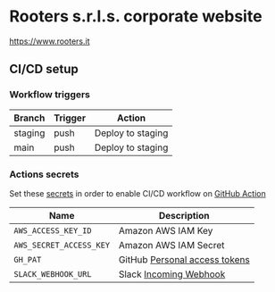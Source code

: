 # Rooters s.r.l.s. corporate website

https://www.rooters.it


## CI/CD setup

### Workflow triggers

| Branch | Trigger | Action |
| - | - | - |
| staging | push | Deploy to staging |
| main | push | Deploy to staging |


### Actions secrets

Set these [secrets](/settings/secrets/actions) in order to enable CI/CD workflow on [GitHub Action](/actions)

| Name | Description |
| - | - |
| `AWS_ACCESS_KEY_ID` | Amazon AWS IAM Key |
| `AWS_SECRET_ACCESS_KEY` | Amazon AWS IAM Secret |
| `GH_PAT` | GitHub [Personal access tokens](https://github.com/settings/tokens) |
| `SLACK_WEBHOOK_URL` | Slack [Incoming Webhook](https://api.slack.com/apps) |

